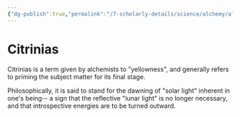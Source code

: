 ```yaml
---
{"dg-publish":true,"permalink":"/7-scholarly-details/science/alchemy/alchemical-processes/advanced-processes/citrinias/","noteIcon":""}
---
```


# Citrinias

Citrinias is a term given by alchemists to "yellowness", and generally refers to priming the subject matter for its final stage. 

Philosophically, it is said to stand for the dawning of "solar light" inherent in one's being-- a sign that the reflective "lunar light" is no longer necessary, and that introspective energies are to be turned outward. 